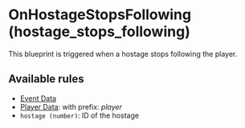 # OnHostageStopsFollowing (hostage_stops_following)

This blueprint is triggered when a hostage stops following the player.

## Available rules

- [Event Data](GlobalEventData.md)
- [Player Data](GlobalPlayerData.md): with prefix: *player*
- `hostage (number)`: ID of the hostage
